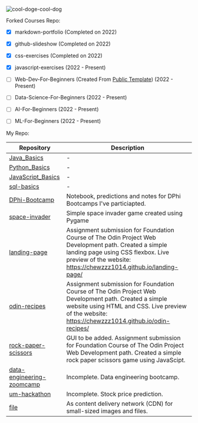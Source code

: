 ![cool-doge-cool-dog](https://user-images.githubusercontent.com/92832451/167088966-46348f75-d3dd-47df-883b-ccbf91c7aac9.gif)

Forked Courses Repo:
 - [x] markdown-portfolio (Completed on 2022)
 - [x] github-slideshow (Completed on 2022)
 - [x] css-exercises (Completed on 2022)
 - [x] javascript-exercises (2022 - Present)
 - [ ] Web-Dev-For-Beginners (Created From [Public Template](https://github.com/microsoft/Web-Dev-For-Beginners))  (2022 - Present)
 - [ ] Data-Science-For-Beginners (2022 - Present)
 - [ ] AI-For-Beginners (2022 - Present)
 - [ ] ML-For-Beginners (2022 - Present)

 
 My Repo:
 
 | Repository | Description |
 |-------|--------|
 | [Java_Basics](https://github.com/chewzzz1014/Java_Basics) |-|
 | [Python_Basics](https://github.com/chewzzz1014/Python_Basics) |-|
 | [JavaScript_Basics](https://github.com/chewzzz1014/JavaScript_Basics)| -|
  | [sql-basics](https://github.com/chewzzz1014/sql-basics)| -|
 | [DPhi-Bootcamp](https://github.com/chewzzz1014/DPhi-Bootcamp) | Notebook, predictions and notes for DPhi Bootcamps I've particiapted. |
 | [space-invader](https://github.com/chewzzz1014/space-invader) | Simple space invader game created using Pygame |
 | [landing-page](https://github.com/chewzzz1014/landing-page) | Assignment submission for Foundation Course of The Odin Project Web Development path. Created a simple landing page using CSS flexbox. Live preview of the website: https://chewzzz1014.github.io/landing-page/ |
 | [odin-recipes](https://github.com/chewzzz1014/odin-recipes)| Assignment submission for Foundation Course of The Odin Project Web Development path. Created a simple website using HTML and CSS. Live preview of the website: https://chewzzz1014.github.io/odin-recipes/ |
 | [rock-paper-scissors](https://github.com/chewzzz1014/rock-paper-scissors)| GUI to be added. Assignment submission for Foundation Course of The Odin Project Web Development path. Created a simple rock paper scissors game using JavaScipt. |
 | [data-engineering-zoomcamp](https://github.com/chewzzz1014/data-engineering-zoomcamp)| Incomplete. Data engineering bootcamp. |
 | [um-hackathon](https://github.com/chewzzz1014/um-hackathon) | Incomplete. Stock price prediction.|
 | [file](https://github.com/chewzzz1014/file) | As content delivery network (CDN) for small-sized images and files. |
       
 




